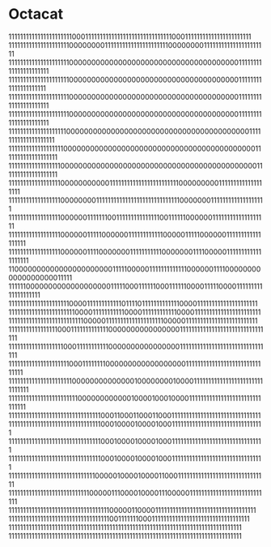 # Octacat

111111111111111111111100011111111111111111111111111111100011111111111111111111111
111111111111111111111000000001111111111111111111111000000001111111111111111111111
111111111111111111111000000000000000000000000000000000000001111111111111111111111
11111111111111111111100000000000000000000000000000000000000111111111111111111111
111111111111111111111000000000000000000000000000000000000001111111111111111111111
111111111111111111111000000000000000000000000000000000000001111111111111111111111
111111111111111111110000000000000000000000000000000000000000011111111111111111111
111111111111111111100000000000000000000000000000000000000000001111111111111111111
111111111111111111000000000000000000000000000000000000000000001111111111111111111
111111111111111111000000000001111111111111111111111110000000001111111111111111111
111111111111111111000000001111111111111111111111111111100000001111111111111111111
111111111111111111000000111111100111111111111111001111110000001111111111111111111
111111111111111111000000111110000001111111111110000011111000000111111111111111111
111111111111111111000000111100000001111111111100000001111000001111111111111111111
110000000000000000000000111110000011111111111110000001111000000000000000000011111
111111000000000000000000011111000111111000111111000011111000011111111111111111111
111111111111111111111000011111111111101111011111111111110000111111111111111111111
111111111111111111111110000111111111110000111111111111000011111111111111111111111
111111111111111111111111110000011111111111111111111000001111111111111111111111111
111111111111111110001111111111111000000000000000011111111111111111111111111111111
111111111111111111100011111111111000000000000000011111111111111111111111111111111
111111111111111111111000111111110000000000000000001111111111111111111111111111111
111111111111111111111100000000000000100000000100001111111111111111111111111111111
111111111111111111111111000000000000100001000100001111111111111111111111111111111
111111111111111111111111111111110001100011000110001111111111111111111111111111111
111111111111111111111111111111110001000010000100011111111111111111111111111111111
111111111111111111111111111111110001000010000100011111111111111111111111111111111
111111111111111111111111111111110001000010000100011111111111111111111111111111111
111111111111111111111111111111000001000010000110001111111111111111111111111111111
111111111111111111111111111100000111000010000111000001111111111111111111111111111
111111111111111111111111111111111110000011000011111111111111111111111111111111111
111111111111111111111111111111111110011111110001111111111111111111111111111111111
111111111111111111111111111111111111111111111111111111111111111111111111111111111
111111111111111111111111111111111111111111111111111111111111111111111111111111111

